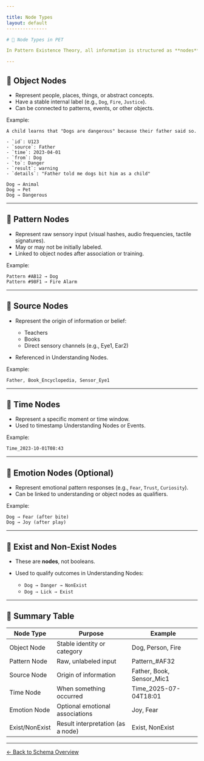 ```yaml
---

title: Node Types
layout: default
---------------

# 🧩 Node Types in PET

In Pattern Existence Theory, all information is structured as **nodes** connected by meaningful **edges**. This page outlines the different node types used in the PET schema.

---
```


## 🔹 Object Nodes

* Represent people, places, things, or abstract concepts.
* Have a stable internal label (e.g., `Dog`, `Fire`, `Justice`).
* Can be connected to patterns, events, or other objects.

Example:

```
A child learns that "Dogs are dangerous" because their father said so.

- `id`: U123
- `source`: Father
- `time`: 2023-04-01
- `from`: Dog
- `to`: Danger
- `result`: warning
- `details`: "Father told me dogs bit him as a child"
```

```
Dog → Animal
Dog → Pet
Dog → Dangerous
```

---

## 🔹 Pattern Nodes

* Represent raw sensory input (visual hashes, audio frequencies, tactile signatures).
* May or may not be initially labeled.
* Linked to object nodes after association or training.

Example:

```
Pattern #AB12 → Dog
Pattern #98F1 → Fire Alarm
```

---

## 🔹 Source Nodes

* Represent the origin of information or belief:

  * Teachers
  * Books
  * Direct sensory channels (e.g., Eye1, Ear2)
* Referenced in Understanding Nodes.

Example:

```
Father, Book_Encyclopedia, Sensor_Eye1
```

---

## 🔹 Time Nodes

* Represent a specific moment or time window.
* Used to timestamp Understanding Nodes or Events.

Example:

```
Time_2023-10-01T08:43
```

---

## 🔹 Emotion Nodes (Optional)

* Represent emotional pattern responses (e.g., `Fear`, `Trust`, `Curiosity`).
* Can be linked to understanding or object nodes as qualifiers.

Example:

```
Dog → Fear (after bite)
Dog → Joy (after play)
```

---

## 🧠 Exist and Non-Exist Nodes

* These are **nodes**, not booleans.
* Used to qualify outcomes in Understanding Nodes:

  * `Dog → Danger → NonExist`
  * `Dog → Lick → Exist`

---

## 🔄 Summary Table

| Node Type      | Purpose                           | Example                    |
| -------------- | --------------------------------- | -------------------------- |
| Object Node    | Stable identity or category       | Dog, Person, Fire          |
| Pattern Node   | Raw, unlabeled input              | Pattern\_#AF32             |
| Source Node    | Origin of information             | Father, Book, Sensor\_Mic1 |
| Time Node      | When something occurred           | Time\_2025-07-04T18:01     |
| Emotion Node   | Optional emotional associations   | Joy, Fear                  |
| Exist/NonExist | Result interpretation (as a node) | Exist, NonExist            |

---

[← Back to Schema Overview](./index.md)
